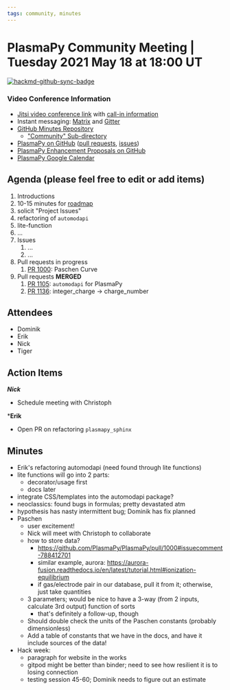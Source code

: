 ```yaml
---
tags: community, minutes
---
```


# PlasmaPy Community Meeting | Tuesday 2021 May 18 at 18:00 UT

[![hackmd-github-sync-badge](https://hackmd.io/hq9ZE55TRh-ObD_XRMKjIQ/badge)](https://hackmd.io/hq9ZE55TRh-ObD_XRMKjIQ)


### Video Conference Information
* [Jitsi video conference link](https://meet.jit.si/plasmapy) with [call-in information](https://meet.jit.si/static/dialInInfo.html?room=plasmapy) 
* Instant messaging: [Matrix](https://app.element.io/#/room/#plasmapy:openastronomy.org) and [Gitter](https://gitter.im/PlasmaPy/Lobby)
* [GitHub Minutes Repository](https://github.com/PlasmaPy/plasmapy-project/tree/master/minutes)
    * ["Community" Sub-directory](https://github.com/PlasmaPy/plasmapy-project/tree/master/minutes/_community)
* [PlasmaPy on GitHub](https://github.com/PlasmaPy/plasmapy) ([pull requests](https://github.com/PlasmaPy/plasmapy/pulls), [issues](https://github.com/PlasmaPy/plasmapy/issues))
* [PlasmaPy Enhancement Proposals on GitHub](https://github.com/PlasmaPy/PlasmaPy-PLEPs) 
* [PlasmaPy Google Calendar](https://calendar.google.com/calendar?cid=bzVsb3ZkcW0zaWxsam00ZTlrMDd2cmw5bWdAZ3JvdXAuY2FsZW5kYXIuZ29vZ2xlLmNvbQ)

## Agenda (please feel free to edit or add items)

1. Introductions
2. 10-15 minutes for [roadmap](https://hackmd.io/@plasmapy)
3. solicit "Project Issues"
4. refactoring of `automodapi`
5. lite-function
6. ...
7. Issues
    1. ...
    2. ...
8. Pull requests in progress 
    1. [PR 1000](https://github.com/PlasmaPy/PlasmaPy/pull/1000): Paschen Curve
9. Pull requests **MERGED**
    1. [PR 1105](https://github.com/PlasmaPy/PlasmaPy/pull/1105): `automodapi` for PlasmaPy
    2. [PR 1136](https://github.com/PlasmaPy/PlasmaPy/pull/1136): integer_charge → charge_number
    
## Attendees

* Dominik
* Erik
* Nick
* Tiger

## Action Items

***Nick***
* Schedule meeting with Christoph

***Erik**
* Open PR on refactoring `plasmapy_sphinx`

## Minutes

* Erik's refactoring automodapi (need found through lite functions)
* lite functions will go into 2 parts:
    * decorator/usage first
    * docs later
* integrate CSS/templates into the automodapi package?
* neoclassics: found bugs in formulas; pretty devastated atm
* hypothesis has nasty intermittent bug; Dominik has fix planned
* Paschen
    * user excitement!
    * Nick will meet with Christoph to collaborate
    * how to store data?
        * https://github.com/PlasmaPy/PlasmaPy/pull/1000#issuecomment-788412701
        * similar example, aurora: https://aurora-fusion.readthedocs.io/en/latest/tutorial.html#ionization-equilibrium
        * if gas/electrode pair in our database, pull it from it; otherwise, just take quantities
    * 3 parameters; would be nice to have a 3-way (from 2 inputs, calculate 3rd output) function of sorts
        * that's definitely a follow-up, though
    * Should double check the units of the Paschen constants (probably dimensionless)
    * Add a table of constants that we have in the docs, and have it include sources of the data!
* Hack week:
    * paragraph for website in the works
    * gitpod might be better than binder; need to see how resilient it is to losing connection
    * testing session 45-60; Dominik needs to figure out an estimate